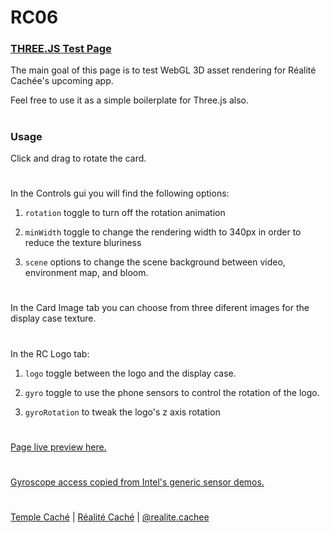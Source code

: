 # RC06
### [THREE.JS Test Page](https://robertojcgomes.github.io/RC06/)

The main goal of this page is to test WebGL 3D asset rendering for Réalité Cachée's upcoming app.

Feel free to use it as a simple boilerplate for Three.js also.
#
### Usage
Click and drag to rotate the card.
#

In the Controls gui you will find the following options:

01. `rotation` toggle to turn off the rotation animation

02. `minWidth` toggle to change the rendering width to 340px in order to reduce the texture bluriness

03. `scene` options to change the scene background between video, environment map, and bloom.
#
In the Card Image tab you can choose from three diferent images for the display case texture.
#
In the RC Logo tab:

01. `logo` toggle between the logo and the display case.

02. `gyro` toggle to use the phone sensors to control the rotation of the logo.

03. `gyroRotation` to tweak the logo's z axis rotation
#
[Page live preview here.](https://robertojcgomes.github.io/RC06/)
#
[Gyroscope access copied from Intel's generic sensor demos.](https://github.com/intel/generic-sensor-demos)
#
[Temple Caché](https://www.templecache.com/)  |  [Réalité Caché](https://realitecachee.com/)  |  [@realite.cachee](https://www.instagram.com/realite.cachee/)
